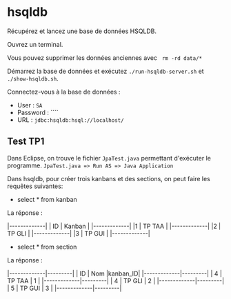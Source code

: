 
# hsqldb

Récupérez et lancez une base de données HSQLDB. 

Ouvrez un terminal. 

Vous pouvez supprimer les données anciennes avec `` rm -rd data/*``

Démarrez la base de données et exécutez ``./run-hsqldb-server.sh``  et ``./show-hsqldb.sh``.

Connectez-vous à la base de données : 
- User : ``SA``
- Password : ````
- URL : ``jdbc:hsqldb:hsql://localhost/``

## Test TP1
Dans Eclipse, on trouve le fichier ``JpaTest.java`` permettant d'exécuter le programme.
 ``JpaTest.java => Run AS => Java Application ``


Dans hsqldb, pour créer trois kanbans et des sections, on peut faire les requêtes suivantes:

 - select * from kanban
 
 La réponse : 
 
 |-------------|
 | ID | Kanban |
 |-------------|
 |1  | TP TAA  |
 |-------------|
 |2  | TP GLI  |
 |-------------|
 |3  | TP GUI  |
 |-------------|
 
 - select * from section
 
 La réponse : 
 
 |-------------|---------|
 | ID | Nom    |kanban_ID|
 |-------------|---------|
 | 4  | TP TAA |  1	  |
 |-------------|---------|
 | 4  | TP GLI |  2	  |
 |-------------|---------|
 | 5  | TP GUI |    3    |
 |-------------|---------|
 
 
 
 
 
